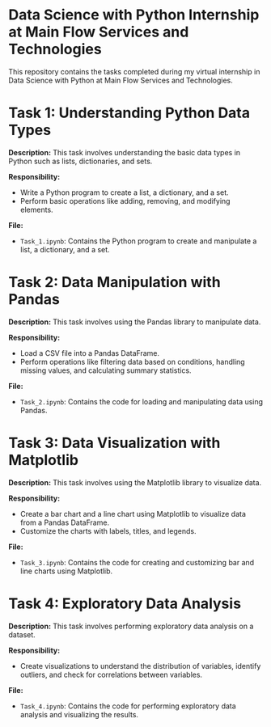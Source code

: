 # Data Science with Python Internship at Main Flow Services and Technologies

This repository contains the tasks completed during my virtual internship in Data Science with Python at Main Flow Services and Technologies.

# Task 1: Understanding Python Data Types

**Description:**
This task involves understanding the basic data types in Python such as lists, dictionaries, and sets.

**Responsibility:**
- Write a Python program to create a list, a dictionary, and a set.
- Perform basic operations like adding, removing, and modifying elements.

**File:**
- `Task_1.ipynb`: Contains the Python program to create and manipulate a list, a dictionary, and a set.

# Task 2: Data Manipulation with Pandas

**Description:**
This task involves using the Pandas library to manipulate data.

**Responsibility:**
- Load a CSV file into a Pandas DataFrame.
- Perform operations like filtering data based on conditions, handling missing values, and calculating summary statistics.

**File:**
- `Task_2.ipynb`: Contains the code for loading and manipulating data using Pandas.

# Task 3: Data Visualization with Matplotlib

**Description:**
This task involves using the Matplotlib library to visualize data.

**Responsibility:**
- Create a bar chart and a line chart using Matplotlib to visualize data from a Pandas DataFrame.
- Customize the charts with labels, titles, and legends.

**File:**
- `Task_3.ipynb`: Contains the code for creating and customizing bar and line charts using Matplotlib.

# Task 4: Exploratory Data Analysis

**Description:**
This task involves performing exploratory data analysis on a dataset.

**Responsibility:**
- Create visualizations to understand the distribution of variables, identify outliers, and check for correlations between variables.

**File:**
- `Task_4.ipynb`: Contains the code for performing exploratory data analysis and visualizing the results.

